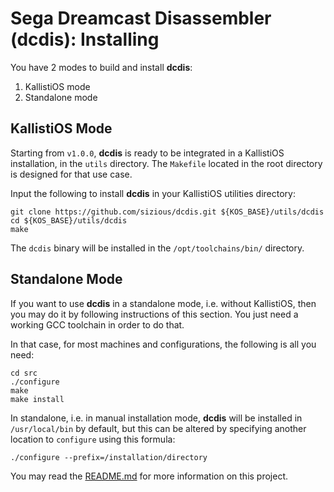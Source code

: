 # Sega Dreamcast Disassembler (dcdis): Installing

You have 2 modes to build and install **dcdis**:

1. KallistiOS mode
2. Standalone mode

## KallistiOS Mode

Starting from `v1.0.0`, **dcdis** is ready to be integrated in a KallistiOS
installation, in the `utils` directory. The `Makefile` located in the root
directory is designed for that use case.

Input the following to install **dcdis** in your KallistiOS utilities
directory:

	git clone https://github.com/sizious/dcdis.git ${KOS_BASE}/utils/dcdis
	cd ${KOS_BASE}/utils/dcdis
	make
	
The `dcdis` binary will be installed in the `/opt/toolchains/bin/` directory.

## Standalone Mode

If you want to use **dcdis** in a standalone mode, i.e. without KallistiOS, then
you may do it by following instructions of this section. You just need a working
GCC toolchain in order to do that.

In that case, for most machines and configurations, the following is all you
need:

	cd src
	./configure
	make
	make install


In standalone, i.e. in manual installation mode, **dcdis** will be installed in
`/usr/local/bin` by default, but this can be altered by specifying another
location to `configure` using this formula:


	./configure --prefix=/installation/directory

You may read the [README.md](README.md) for more information on this project.
